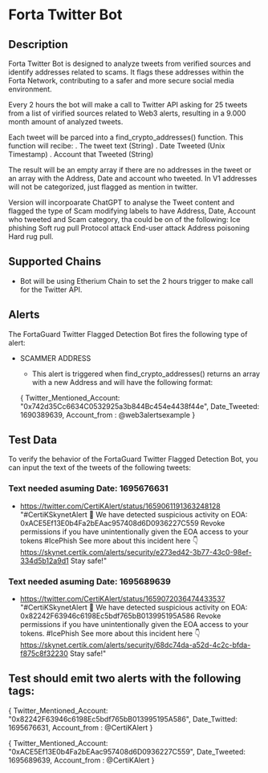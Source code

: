 # Forta Twitter Bot 

## Description

 Forta Twitter Bot is designed to analyze tweets from verified sources and identify addresses related to scams. It flags these addresses within the Forta Network, contributing to a safer and more secure social media environment.

Every 2 hours the bot will make a call to Twitter API asking for 25 tweets from a list of virified sources related to Web3 alerts, resulting in a 9.000 month amount of analyzed tweets. 

Each tweet will be parced into a find_crypto_addresses() function. This function will recibe:
  . The tweet text (String)
  . Date Tweeted (Unix Timestamp)
  . Account that Tweeted (String)
  

The result will be an empty array if there are no addresses in the tweet 
or an array with the Address, Date and account who tweeted. In V1 addresses will not be categorized, just flagged as mention in twitter.


Version will incorpoarate ChatGPT to analyse the Tweet content and flagged the type of Scam modifying labels to have  Address, Date,  Account who tweeted and Scam category, tha could be on of the following: 
Ice phishing
Soft rug pull
Protocol attack 
End-user attack
Address poisoning 
Hard rug pull.

## Supported Chains

- Bot will be using Etherium Chain to set the 2 hours trigger to make call for the Twitter API.


## Alerts

The FortaGuard Twitter Flagged Detection Bot fires the following type of alert:

- SCAMMER ADDRESS
  - This alert is triggered when find_crypto_addresses() returns an array with a new Address and will have the following format: 

  { 
    Twitter_Mentioned_Account: "0x742d35Cc6634C0532925a3b844Bc454e4438f44e", 
    Date_Tweeted: 1690389639,
    Account_from : @web3alertsexample
  }



## Test Data

To verify the behavior of the FortaGuard Twitter Flagged Detection Bot, you can input the text of the tweets of the following tweets:

### Text needed asuming Date: 1695676631
- https://twitter.com/CertiKAlert/status/1659061191363248128
        "#CertiKSkynetAlert 🚨
        We have detected suspicious activity on EOA: 0xACE5Ef13E0b4Fa2bEAac957408d6D0936227C559
        Revoke permissions if you have unintentionally given the EOA access to your tokens
        #IcePhish
        See more about this incident here 👇
        https://skynet.certik.com/alerts/security/e273ed42-3b77-43c0-98ef-334d5b12a9d1
        Stay safe!"


### Text needed asuming Date: 1695689639

- https://twitter.com/CertiKAlert/status/1659072036474433537
        "#CertiKSkynetAlert 🚨
        We have detected suspicious activity on EOA: 0x82242F63946c6198Ec5bdf765bB013995195A586
        Revoke permissions if you have unintentionally given the EOA access to your tokens.
        #IcePhish
        See more about this incident here 👇
        https://skynet.certik.com/alerts/security/68dc74da-a52d-4c2c-bfda-f875c8f32230
        Stay safe!"

## Test should emit two alerts with the following tags: 

{ 
    Twitter_Mentioned_Account: "0x82242F63946c6198Ec5bdf765bB013995195A586", 
    Date_Twitted: 1695676631,
    Account_from : @CertiKAlert
  }


{ 
    Twitter_Mentioned_Account: "0xACE5Ef13E0b4Fa2bEAac957408d6D0936227C559", 
    Date_Tweeted: 1695689639,
    Account_from : @CertiKAlert
  }